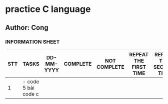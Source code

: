 # practice C language 
## Author: Cong

### INFORMATION SHEET
|STT| TASKS                        | DD-MM-YYYY         | COMPLETE | NOT COMPLETE |  REPEAT THE FIRST TIME  |  REPEAT THE SECOND TIME  |  REPEAT THE THIRD TIME  |  REPEAT THE FOURTH TIME  | REPEAT THE FIFTH TIME  |  REASON  |  NOTE  |
|---|---------------------------------------------|---------------|----------|--------|-------|-------|-------|-------|-------|-------|-------|
| 1 |  - code 5 bài code c             |  |  |  | | | | | | | |

